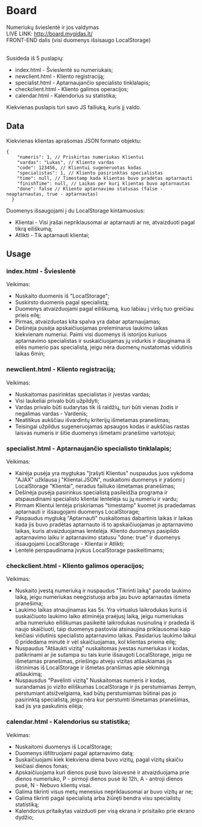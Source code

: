 # Board

Numeriukų švieslentė ir jos valdymas<br />
LIVE LINK: http://board.mygidas.lt/<br />
FRONT-END dalis (visi duomenys išsisaugo LocalStorage)<br /><br />

Susideda iš 5 puslapių:
* index.html - Švieslentė su numeriukais;
* newclient.html - Kliento registraciją;
* specialist.html - Aptarnaujančio specialisto tinklalapis;
* checkclient.html - Kliento galimos operacijos;
* calendar.html - Kalendorius su statistika;

Kiekvienas puslapis turi savo JS failiuką, kuris jį valdo.

## Data

Kiekvienas klientas aprašomas JSON formato objektu:
```
{
    "numeris": 1, // Priskirtas numeriukas Klientui
    "vardas": "Lukas", // Kliento vardas
    "code": 123456, // Klientui sugeneruotas kodas
    "specialistas": 1, // Kliento pasirinktas specialistas
    "time": null, // Timestamp kada klientas buvo pradėtas aptarnauti
    "finishTime": null, // Laikas per kurį klientas buvo aptarnautas
    "done": false // Kliento aptarnavimo statusas (false - neaptarnautas, true - aptarnautas)
  }
 ```
 
 Duomenys išsaugojami į du LocalStorage kintamuosius:
 * Klientai - Visi įrašai nepriklausomai ar aptarnauti ar ne, atvaizduoti pagal tikrą eiliškumą;
 * Atlikti - Tik aptarnauti klientai;

## Usage

### index.html - Švieslentė

Veikimas:
* Nuskaito duomenis iš "LocalStorage";
* Suskirsto duomenis pagal specialistą;
* Duomenys atvaizduojami pagal eiliškumą, kuo labiau į viršų tuo greičiau prieis eilę;
* Pirmas, atvaizduotas kita spalva yra dabar aptarnaujamas;
* Dešinėja pusėja apskaičiuojamas preleminarus laukimo laikas kiekvienam numeriui. Paimi visi duomenys iš istorijos kuriuos aptarnavimo specialistas ir suskaičiuojamas jų vidurkis ir dauginama iš eilės numerio pas specialistą, jeigu nėra duomenų nustatomas vidutinis laikas 6min;

### newclient.html - Kliento registraciją;

Veikimas:
* Nuskaitomas pasirinktas specialistas ir įvestas vardas;
* Visi laukeliai privalo būti užpildyti;
* Vardas privalo būti sudarytas tik iš raidžių, turi būti vienas žodis ir negalimas vardas - Vardenis;
* Neatitikus aukščiau išvardintų kriterijų išmetamas pranešimas;
* Teisingai užpildus sugeneruojamas apsaugos kodas ir aukščias rastas laisvas numeris ir šitie duomenys išmetami pranešime vartotojui;

### specialist.html - Aptarnaujančio specialisto tinklalapis;
Veikimas:
* Kairėja pusėja yra mygtukas "Įrašyti Klientus" nuspaudus juos vykdoma "AJAX" užklausa į "Klientai.JSON", nuskaitomi duomenys ir įrašomi į LocalStorage "Klientai", neradus failiuko išmetamas pranešimas;
* Dešinėja pusėja pasirinkus specialistą pasileidžia programa ir atspausdinami specialisto klientai lentelėja su jų numeriu ir vardu;
* Pirmam Klientui lentėja priskiriamas "timestamp" kuomet jis pradedamas aptarnauti ir išsaugojami duomenys LocalStorage;
* Paspaudus mygtuką "Aptarnauti" nuskaitomas dabartinis laikas ir laikas kada jis buvo pradėtas aptarnauto iš to apskaičiuojamas jo aptarnavimo laikas, kuris atvaizduojamas lentelėja. Kliento duomenys pasipildo aptarnavimo laiku ir aptarnavimo statusu "done: true" ir duomenys išsaugojami LocalStorage - Klientai ir Atlikti;
* Lentelė perspaudinama įvykus LocalStorage pasikeitimams;

### checkclient.html - Kliento galimos operacijos;
Veikimas:
* Nuskaito įvestą numeriuką ir nuspaudus "Tikrinti laiką" parodo laukimo laiką, jeigu numeriukas neegzistuoja arba jau buvo aptarnautas išmeta pranešima;
* Laukimo laikas atnaujinamas kas 5s. Yra virtualus laikrodukas kuris iš suskaičiuoto laukimo laiko atiminėja praėjusį laiką, jeigu numeriukas arba numeriuko eiliškumas pasikeitė laikrodukas nusinuliną ir pradeda iš naujo skaičiuoti, taip duomenys pastoviai atsinaujina priklausomai kaip keičiasi vidutinis specialisto aptarnavimo laikas. Pasidarius laukimo laikui 0 pridedama minutė ir vėl skaičiuojamas, kol klientas prieina eilę;
* Nuspaudus "Atšaukti vizitą" nuskaitomas įvestas numeriukas ir kodas, patikrinami ar jie sutampa su tais kurie išsaugoti LocalStorage, jeigu ne išmetamas pranešimas, priešingu atveju vizitas atšaukiamas jis ištrinimas iš LocalStorage ir išmetas pranšimas apie sėkmingą atšaukimą;
* Nuspausdus "Pavėlinti vizitą" Nuskaitomas numeris ir kodas, surandamas jo vizito eiliškumas LocalStorage ir jis perstumiamas žemyn, perstumiant atsižvelgiama, kad būtų perstumiamas būtinai pas jo pasirinktą specialistą, jeigu nėra kur perstumti išmetamas pranešimas, kad jis yra paskutinis eilėja;

### calendar.html - Kalendorius su statistika;
Veikimas:
* Nuskaitomi duomenys iš LocalStorage;
* Duomenys išfiltruojami pagal aptarnavimo datą;
* Suskaičiuojami kiek kiekviena diena buvo vizitų, pagal vizitų skaičiu keičiasi dienos fonas;
* Apskaičiuojama kuri dienos pusė buvo laisvesnė ir atvaizduojama prie dienos numeriuko, P - pirmoji dienos pusė iki 12h, A - antroji dienos pusė, N - Nebuvo klientų visai.  
* Galima tikrinti visus metų menesius nepriklausomai ar buvo vizitų ar ne;
* Galima tikrinti pagal specialistą arba žiūręti bendra visu specialistų statistiką;
* Kalendorius pritaikytas vaizduoti per visą ekrana ir prisitaiko prie ekrano dydžio;
